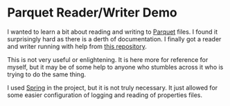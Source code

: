 # Parquet Reader/Writer Demo

I wanted to learn a bit about reading and writing to [Parquet](https://parquet.apache.org) files. I found
it surprisingly hard as there is a derth of documentation. I finally got a reader and writer running with help from 
[this repository](https://github.com/rdblue/parquet-examples).

This is not very useful or enlightening. It is here more for reference for myself, 
but it may be of some help to anyone who stumbles across it who is trying to do the same thing.

I used [Spring](https://spring.io) in the project, but it is not truly necessary. It just allowed for
some easier configuration of logging and reading of properties files.
